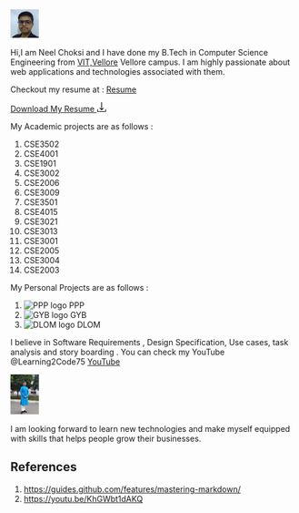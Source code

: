 <HTML>
<img class="introPic" src="/img/neelchoksi.jpg" width=50 height=50 />

Hi,I am Neel Choksi and I have done my B.Tech in Computer Science Engineering from [VIT,Vellore](https://vit.ac.in/) Vellore campus. I am highly passionate about web applications and technologies associated with them.
<br/>

Checkout my resume at :
[Resume](https://github.com/Learning2Code75/NeelChoksiResume/blob/main/NeelChoksiWebDeveloperResume/resume_try1_Apply0/Neel_Choksi_WebDeveloper_Resume.pdf)

[Download My Resume <img src="/img/download-svgrepo-com.svg" width="17" />](https://github.com/Learning2Code75/NeelChoksiResume/raw/main/NeelChoksiWebDeveloperResume/resume_try1_Apply0/Neel_Choksi_WebDeveloper_Resume.pdf)

My Academic projects are as follows :
1. CSE3502
2. CSE4001
3. CSE1901
4. CSE3002
5. CSE2006
6. CSE3009
7. CSE3501
8. CSE4015
9. CSE3021
10. CSE3013
11. CSE3001
12. CSE2005
13. CSE3004
14. CSE2003


My Personal Projects are as follows :

1. <img src="/img" alt="PPP logo"> PPP
2. <img src="/img" alt="GYB logo"> GYB
3. <img src="/img" alt="DLOM logo"> DLOM




I believe in Software Requirements , Design Specification, Use cases, task analysis and story boarding . You can check my YouTube @Learning2Code75 [YouTube](https://www.youtube.com/channel/UCekXweHVy0JQIiVNt_iWTSQ)

<img src="/img/neelc.jpeg" width=50 height=70 />

I am looking forward to learn new technologies and make myself equipped with skills that helps people grow their businesses.

## References
1. https://guides.github.com/features/mastering-markdown/
2. https://youtu.be/KhGWbt1dAKQ

</HTML>

